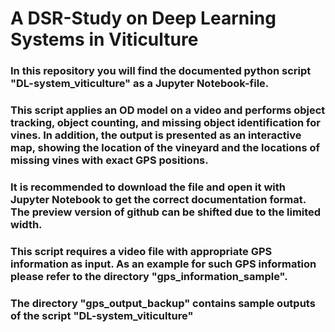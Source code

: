 # A DSR-Study on Deep Learning Systems in Viticulture

### In this repository you will find the documented python script "DL-system_viticulture" as a Jupyter Notebook-file.
### This script applies an OD model on a video and performs object tracking, object counting, and missing object identification for vines. In addition, the output is presented as an interactive map, showing the location of the vineyard and the locations of missing vines with exact GPS positions.

### It is recommended to download the file and open it with Jupyter Notebook to get the correct documentation format. The preview version of github can be shifted due to the limited width.

### This script requires a video file with appropriate GPS information as input. As an example for such GPS information please refer to the directory "gps_information_sample".

### The directory "gps_output_backup" contains sample outputs of the script "DL-system_viticulture"

